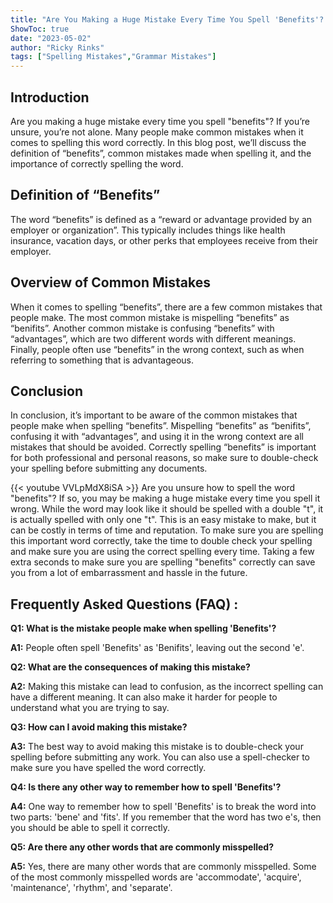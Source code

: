 ```yaml
---
title: "Are You Making a Huge Mistake Every Time You Spell 'Benefits'? Find Out Now!"
ShowToc: true 
date: "2023-05-02"
author: "Ricky Rinks" 
tags: ["Spelling Mistakes","Grammar Mistakes"]
---
```

## Introduction 

Are you making a huge mistake every time you spell "benefits"? If you’re unsure, you’re not alone. Many people make common mistakes when it comes to spelling this word correctly. In this blog post, we’ll discuss the definition of “benefits”, common mistakes made when spelling it, and the importance of correctly spelling the word. 

## Definition of “Benefits”

The word “benefits” is defined as a “reward or advantage provided by an employer or organization”. This typically includes things like health insurance, vacation days, or other perks that employees receive from their employer. 

## Overview of Common Mistakes

When it comes to spelling “benefits”, there are a few common mistakes that people make. The most common mistake is mispelling “benefits” as “benifits”. Another common mistake is confusing “benefits” with “advantages”, which are two different words with different meanings. Finally, people often use “benefits” in the wrong context, such as when referring to something that is advantageous. 

## Conclusion

In conclusion, it’s important to be aware of the common mistakes that people make when spelling “benefits”. Mispelling “benefits” as “benifits”, confusing it with “advantages”, and using it in the wrong context are all mistakes that should be avoided. Correctly spelling “benefits” is important for both professional and personal reasons, so make sure to double-check your spelling before submitting any documents.

{{< youtube VVLpMdX8iSA >}} 
Are you unsure how to spell the word "benefits"? If so, you may be making a huge mistake every time you spell it wrong. While the word may look like it should be spelled with a double "t", it is actually spelled with only one "t". This is an easy mistake to make, but it can be costly in terms of time and reputation. To make sure you are spelling this important word correctly, take the time to double check your spelling and make sure you are using the correct spelling every time. Taking a few extra seconds to make sure you are spelling "benefits" correctly can save you from a lot of embarrassment and hassle in the future.

## Frequently Asked Questions (FAQ) :
**Q1: What is the mistake people make when spelling 'Benefits'?**

**A1:** People often spell 'Benefits' as 'Benifits', leaving out the second 'e'. 

**Q2: What are the consequences of making this mistake?**

**A2:** Making this mistake can lead to confusion, as the incorrect spelling can have a different meaning. It can also make it harder for people to understand what you are trying to say. 

**Q3: How can I avoid making this mistake?**

**A3:** The best way to avoid making this mistake is to double-check your spelling before submitting any work. You can also use a spell-checker to make sure you have spelled the word correctly. 

**Q4: Is there any other way to remember how to spell 'Benefits'?**

**A4:** One way to remember how to spell 'Benefits' is to break the word into two parts: 'bene' and 'fits'. If you remember that the word has two e's, then you should be able to spell it correctly. 

**Q5: Are there any other words that are commonly misspelled?**

**A5:** Yes, there are many other words that are commonly misspelled. Some of the most commonly misspelled words are 'accommodate', 'acquire', 'maintenance', 'rhythm', and 'separate'.





